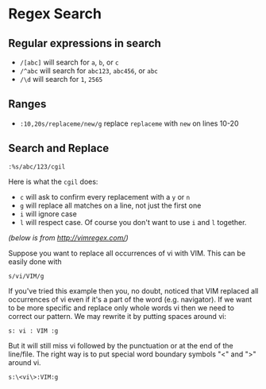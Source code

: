 # Regex Search

## Regular expressions in search

* `/[abc]` will search for `a`, `b`, or `c`
* `/^abc` will search for `abc123`, `abc456`, or `abc`
* `/\d` will search for `1`, `2565`

## Ranges

* `:10,20s/replaceme/new/g` replace `replaceme` with `new` on lines 10-20

## Search and Replace

```
:%s/abc/123/cgil
```

Here is what the `cgil` does:

* `c` will ask to confirm every replacement with a `y` or `n`
* `g` will replace all matches on a line, not just the first one
* `i` will ignore case
* `l` will respect case. Of course you don't want to use `i` and `l` together.

_(below is from http://vimregex.com/)_

Suppose you want to replace all occurrences of vi with VIM. This can be easily done with
```
s/vi/VIM/g
```
If you've tried this example then you, no doubt, noticed that VIM replaced all occurrences of vi even if it's a part of the word (e.g. navigator). If we want to be more specific and replace only whole words vi then we need to correct our pattern. We may rewrite it by putting spaces around vi:
```
s: vi : VIM :g
```
But it will still miss vi followed by the punctuation or at the end of the line/file. The right way is to put special word boundary symbols "\<" and "\>" around vi.
```
s:\<vi\>:VIM:g
```
